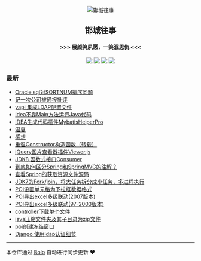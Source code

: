 <p align="center"><img alt="邯城往事" src="https://img.hacpai.com/file/2019/11/guohui-e67e7b3b.png"></p><h2 align="center">
邯城往事
</h2>

<h4 align="center">               >>>  展颜笑夙愿，一笑泯恩仇 <<<</h4>
<p align="center"><a title="邯城往事" target="_blank" href="https://github.com/cuijianzhe/bolo-blog"><img src="https://img.shields.io/github/last-commit/cuijianzhe/bolo-blog.svg?style=flat-square&color=FF9900"></a>
<a title="GitHub repo size in bytes" target="_blank" href="https://github.com/cuijianzhe/bolo-blog"><img src="https://img.shields.io/github/repo-size/cuijianzhe/bolo-blog.svg?style=flat-square"></a>
<a title="Bolo Version" target="_blank" href="https://github.com/adlered/bolo-solo"><img src="https://img.shields.io/badge/bolo-v2.3 稳定版-f1e05a.svg?style=flat-square&color=blueviolet"></a>
<a title="Hits" target="_blank" href="https://github.com/88250/hits"><img src="https://hits.b3log.org/cuijianzhe/bolo-blog.svg"></a></p>

### 最新

* [Oracle sql对SORTNUM排序问题](https://117.50.64.121/articles/2021/03/08/1615190665844.html)
* [记一次公司被通报批评](https://117.50.64.121/articles/2021/03/02/1614678190870.html)
* [yapi 集成LDAP配置文件](https://117.50.64.121/articles/2021/02/28/1614504634614.html)
* [Idea不靠Main方法运行Java代码](https://117.50.64.121/articles/2021/02/08/1612775196273.html)
* [IDEA生成代码插件MybatisHelperPro](https://117.50.64.121/articles/2021/02/03/1612323171006.html)
* [温夏](https://117.50.64.121/articles/2021/01/31/1612104059336.html)
* [感想](https://117.50.64.121/articles/2021/01/28/1611813010846.html)
* [重温Constructor构造函数（转载）](https://117.50.64.121/articles/2021/01/25/1611564209687.html)
* [jQuery图片查看器插件Viewer.js](https://117.50.64.121/articles/2021/01/19/1611042368847.html)
* [JDK8 函数式接口Consumer](https://117.50.64.121/articles/2021/01/15/1610682061990.html)
* [到底如何区分Spring和SpringMVC的注解？](https://117.50.64.121/articles/2021/01/14/1610617006196.html)
* [查看Spring的获取资源文件源码](https://117.50.64.121/articles/2021/01/14/1610596136279.html)
* [JDK7的Fork/join，将大任务拆分成小任务，多进程执行](https://117.50.64.121/articles/2021/01/14/1610591040303.html)
* [POI设置单元格为下拉框数据格式](https://117.50.64.121/articles/2021/01/06/1609898009691.html)
* [POI导出excel多级联动(2007版本)](https://117.50.64.121/articles/2021/01/06/1609897912315.html)
* [POI导出excel多级联动(97-2003版本)](https://117.50.64.121/articles/2021/01/06/1609897636065.html)
* [controller下载单个文件](https://117.50.64.121/articles/2020/12/31/1609408102061.html)
* [java压缩文件夹及其子目录为zip文件](https://117.50.64.121/articles/2020/12/31/1609407912804.html)
* [poi创建冻结窗口](https://117.50.64.121/articles/2020/12/31/1609377331431.html)
* [Django 使用ldap认证细节](https://117.50.64.121/articles/2020/12/26/1608967701991.html)



---

本仓库通过 [Bolo](https://github.com/adlered/bolo-solo) 自动进行同步更新 ❤️ 